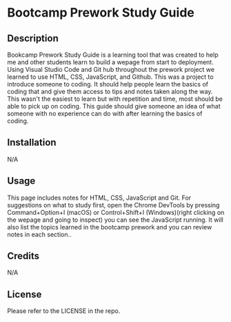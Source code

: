 
# Bootcamp Prework Study Guide

## Description

Bookcamp Prework Study Guide is a learning tool that was created to help me and other students learn to build a wepage from start to deployment. Using Visual Studio Code and Git hub throughout the prework project we learned to use HTML, CSS, JavaScript, and Github.  This was a project to introduce someone to coding.  It should help people learn the basics of coding that  and give them access to tips and notes taken along the way.  This wasn't the easiest to learn but with repetition and time, most should be able to pick up on coding.  This guide should give someone an idea of what someone with no experience can do with after learning the basics of coding.

## Installation

N/A

## Usage

This page includes notes for HTML, CSS, JavaScript and Git.  For suggestions on what to study first, open the Chrome DevTools by pressing Command+Option+I (macOS) or Control+Shift+I (Windows)(right clicking on the wepage and going to inspect) you can see the JavaScript running.  It will also list the topics learned in the bootcamp prework and you can review notes in each section..

## Credits

N/A

## License

Please refer to the LICENSE in the repo.
